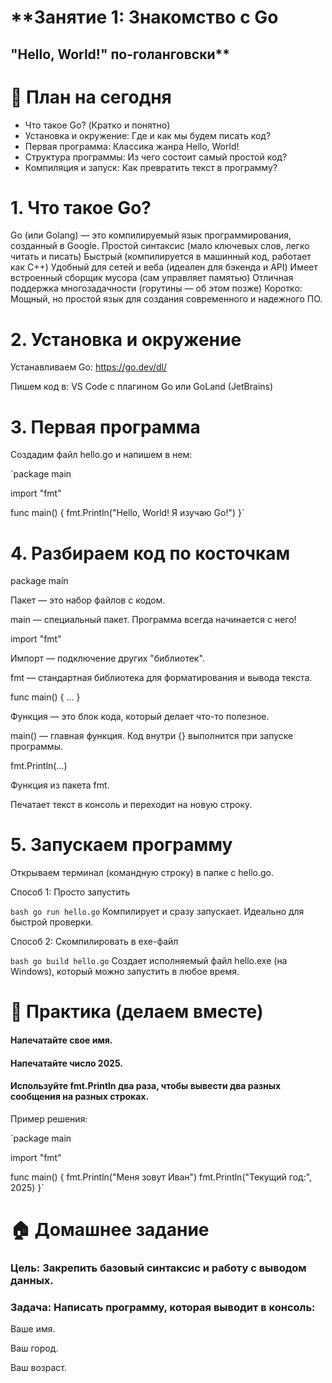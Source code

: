 # **Занятие 1: Знакомство с Go
## "Hello, World!" по-голанговски**


# 📝 План на сегодня
* Что такое Go? (Кратко и понятно)
* Установка и окружение: Где и как мы будем писать код?
* Первая программа: Классика жанра Hello, World!
* Структура программы: Из чего состоит самый простой код?
* Компиляция и запуск: Как превратить текст в программу?





# 1. Что такое Go?
   Go (или Golang) — это компилируемый язык программирования, созданный в Google.
Простой синтаксис (мало ключевых слов, легко читать и писать)
Быстрый (компилируется в машинный код, работает как C++)
Удобный для сетей и веба (идеален для бэкенда и API)
Имеет встроенный сборщик мусора (сам управляет памятью)
Отличная поддержка многозадачности (горутины — об этом позже)
Коротко: Мощный, но простой язык для создания современного и надежного ПО.

# 2. Установка и окружение
   Устанавливаем Go: https://go.dev/dl/

Пишем код в: VS Code с плагином Go или GoLand (JetBrains)


# 3. Первая программа
   Создадим файл hello.go и напишем в нем:

`package main

import "fmt" 

func main() { 
fmt.Println("Hello, World! Я изучаю Go!")
}`

# 4. Разбираем код по косточкам
package main

Пакет — это набор файлов с кодом.

main — специальный пакет. Программа всегда начинается с него!

import "fmt"

Импорт — подключение других "библиотек".

fmt — стандартная библиотека для форматирования и вывода текста.

func main() { ... }

Функция — это блок кода, который делает что-то полезное.

main() — главная функция. Код внутри {} выполнится при запуске программы.

fmt.Println(...)

Функция из пакета fmt.

Печатает текст в консоль и переходит на новую строку.

# 5. Запускаем программу
Открываем терминал (командную строку) в папке с hello.go.

Способ 1: Просто запустить

`bash
go run hello.go`
Компилирует и сразу запускает. Идеально для быстрой проверки.

Способ 2: Скомпилировать в exe-файл

`bash
go build hello.go`
Создает исполняемый файл hello.exe (на Windows), который можно запустить в любое время.


# 🎯 Практика (делаем вместе)
#### Напечатайте свое имя.

#### Напечатайте число 2025.

#### Используйте fmt.Println два раза, чтобы вывести два разных сообщения на разных строках.

Пример решения:

`package main

import "fmt"

func main() {
fmt.Println("Меня зовут Иван")
fmt.Println("Текущий год:", 2025)
}`

# 🏠 Домашнее задание
 ### Цель: Закрепить базовый синтаксис и работу с выводом данных.

### Задача: Написать программу, которая выводит в консоль:

Ваше имя.

Ваш город.

Ваш возраст.
